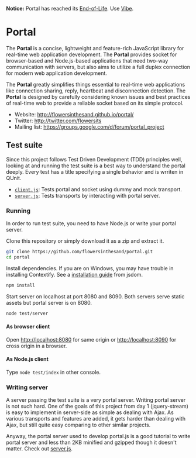 **Notice:** Portal has reached its [End-of-Life](http://flowersinthesand.github.io/portal/news/2014/10/02/portal-end-of-life/). Use [Vibe](http://vibe-project.github.io/).

# Portal
The **Portal** is a concise, lightweight and feature-rich JavaScript library for real-time web application development. The <strong>Portal</strong> provides socket for browser-based and Node.js-based applications that need two-way communication with servers, but also aims to utilize a full duplex connection for modern web application development.

The **Portal** greatly simplifies things essential to real-time web applications like connection sharing, reply, heartbeat and disconnection detection. The <strong>Portal</strong> is designed by carefully considering known issues and best practices of real-time web to provide a reliable socket based on its simple protocol.

* Website: http://flowersinthesand.github.io/portal/
* Twitter: http://twitter.com/flowersits
* Mailing list: https://groups.google.com/d/forum/portal_project

## Test suite

Since this project follows Test Driven Development (TDD) principles well, looking at and running the test suite is a best way to understand the portal deeply. Every test has a title specifying a single behavior and is wrriten in QUnit.

* [`client.js`](https://github.com/flowersinthesand/portal/blob/master/test/webapp/unit/client.js): Tests portal and socket using dummy and mock transport.
* [`server.js`](https://github.com/flowersinthesand/portal/blob/master/test/webapp/unit/server.js): Tests transports by interacting with portal server. 

### Running

In order to run test suite, you need to have Node.js or write your portal server.

Clone this repository or simply download it as a zip and extract it.

```bash
git clone https://github.com/flowersinthesand/portal.git
cd portal
```

Install dependencies. If you are on Windows, you may have trouble in installing Contextify. See a [installation guide](https://github.com/tmpvar/jsdom#contextify) from jsdom.

```bash
npm install
```

Start server on localhost at port 8080 and 8090. Both servers serve static assets but portal server is on 8080.

```bash
node test/server
```

#### As browser client
Open [http://localhost:8080](http://localhost:8080) for same origin or [http://localhost:8090](http://localhost:8090) for cross origin in a browser.

#### As Node.js client
Type `node test/index` in other console.

### Writing server

A server passing the test suite is a very portal server. Writing portal server is not such hard. One of the goals of this project from day 1 (jquery-stream) is easy to implement in server-side as simple as dealing with Ajax. As various transports and features are added, it gets harder than dealing with Ajax, but still quite easy comparing to other similar projects.

Anyway, the portal server used to develop portal.js is a good tutorial to write portal server and less than 2KB minified and gzipped though it doesn't matter. Check out [server.js](https://github.com/flowersinthesand/portal/blob/master/test/server.js).

